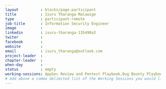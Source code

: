 ```yaml
---
layout          : blocks/page-participant
title           : Isuru Tharanga Malawige
type            : participant-remote
job-title       : Information Security Engineer
image           :
linkedin        : isuru-tharanga-135498a3
twiter          :
facebook        :
website         :
email           : isuru_tharanga@outlook.com
project-leader  :
chapter-leader  :
when-day        :
status          : empty
working-sessions: AppSec Review and Pentest Playbook,Bug Bounty Playbook,DoS Playbook,Incident Response Playbook,Security Monitoring Playbooks,AppSec SOC Monitoring Visualisation,Incident Response Playbook,Data behind Owasp Top 10 2017,Implications of Owasp Top 10 2017,Threat Modeling Scaling,Security Champions Threat Modeling,Threat Modeling Cheat Sheet,Threat Modeling Templates,Threat Modeling Tools,Mobile Security Testing Guide (MSTG),Cheat Sheets,Webgoat
# add above a comma delimited list of the Working Sessions you would like to attend (use the session's title)
---
```


<!-- put more details about participant here -->
